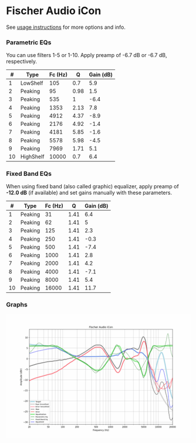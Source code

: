 # Fischer Audio iCon
See [usage instructions](https://github.com/jaakkopasanen/AutoEq#usage) for more options and info.

### Parametric EQs
You can use filters 1-5 or 1-10. Apply preamp of -6.7 dB or -6.7 dB, respectively.

|   # | Type      |   Fc (Hz) |    Q |   Gain (dB) |
|-----|-----------|-----------|------|-------------|
|   1 | LowShelf  |       105 | 0.7  |         5.9 |
|   2 | Peaking   |        95 | 0.98 |         1.5 |
|   3 | Peaking   |       535 | 1    |        -6.4 |
|   4 | Peaking   |      1353 | 2.13 |         7.8 |
|   5 | Peaking   |      4912 | 4.37 |        -8.9 |
|   6 | Peaking   |      2176 | 4.92 |        -1.4 |
|   7 | Peaking   |      4181 | 5.85 |        -1.6 |
|   8 | Peaking   |      5578 | 5.98 |        -4.5 |
|   9 | Peaking   |      7969 | 1.71 |         5.1 |
|  10 | HighShelf |     10000 | 0.7  |         6.4 |

### Fixed Band EQs
When using fixed band (also called graphic) equalizer, apply preamp of **-12.0 dB** (if available) and set gains manually with these parameters.

|   # | Type    |   Fc (Hz) |    Q |   Gain (dB) |
|-----|---------|-----------|------|-------------|
|   1 | Peaking |        31 | 1.41 |         6.4 |
|   2 | Peaking |        62 | 1.41 |         5   |
|   3 | Peaking |       125 | 1.41 |         2.3 |
|   4 | Peaking |       250 | 1.41 |        -0.3 |
|   5 | Peaking |       500 | 1.41 |        -7.4 |
|   6 | Peaking |      1000 | 1.41 |         2.8 |
|   7 | Peaking |      2000 | 1.41 |         4.2 |
|   8 | Peaking |      4000 | 1.41 |        -7.1 |
|   9 | Peaking |      8000 | 1.41 |         5.4 |
|  10 | Peaking |     16000 | 1.41 |        11.7 |

### Graphs
![](./Fischer%20Audio%20iCon.png)
